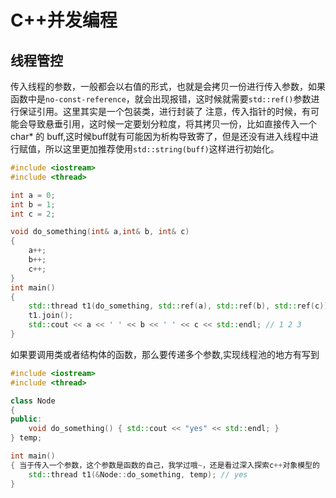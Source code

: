 # C++并发编程

## 线程管控

传入线程的参数，一般都会以右值的形式，也就是会拷贝一份进行传入参数，如果函数中是`no-const-reference`，就会出现报错，这时候就需要`std::ref()`参数进行保证引用。这里其实是一个包装类，进行封装了
注意，传入指针的时候，有可能会导致悬垂引用，这时候一定要划分粒度，将其拷贝一份，比如直接传入一个 char* 的 buff,这时候buff就有可能因为析构导致寄了，但是还没有进入线程中进行赋值，所以这里更加推荐使用`std::string(buff)`这样进行初始化。

```c++
#include <iostream>
#include <thread>

int a = 0;
int b = 1;
int c = 2;

void do_something(int& a,int& b, int& c)
{
    a++;
    b++;
    c++;
}
int main()
{
    std::thread t1(do_something, std::ref(a), std::ref(b), std::ref(c)); 
    t1.join();
    std::cout << a << ' ' << b << ' ' << c << std::endl; // 1 2 3
}
```

如果要调用类或者结构体的函数，那么要传递多个参数,实现线程池的地方有写到

```c++
#include <iostream>
#include <thread>

class Node
{
public:
    void do_something() { std::cout << "yes" << std::endl; }
} temp;

int main()
{ 当于传入一个参数，这个参数是函数的自己，我学过哦~，还是看过深入探索c++对象模型的
    std::thread t1(&Node::do_something, temp); // yes
}
```
